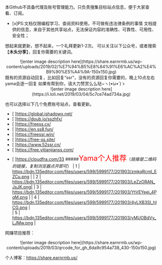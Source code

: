 本Github不具备代理及账号管理能力。只负责搜集目标站点信息，便于大家查看、订阅。

- [x]PS:文档仅限编程学习、查阅资料使用，不可做有违法律条例的事情
文档提供的信息，来自于其他共享站点，无法保证内容的准确性、可靠性、可用性、安全性；

想起来就更新，想不起来，一个礼拜更新1-2次。
可以关注以下公众号，或者搜索【**木头分享**】，回复你需要的关键词。
<center>
![enter image description here](https://share.earnrmb.us/wp-content/uploads/2019/02/%E7%94%B5%E8%84%91%E6%AC%A2%E4%B9%90%E5%A4%9A-150x150.jpg)</center>
既有的资源自动回复，比如回复“ssr”，没有的资源回复你需要的，晚上10点左右yama会逐一回复
如果有帮到你，请大力赞赏么么哒~ヽ(•̀ω•́ )ゝ
<center>![enter image description here](https://i.loli.net/2019/03/04/5c7ce74ad734a.jpg)</center>

也可以选择以下几个免费账号站点，查看更新。
- [ ]https://global.ishadowx.net/	
- [ ]https://doub.io/sszhfx/
- [ ]https://freess.cx/	
- [ ]https://en.ss8.fun/	
- [ ]https://freessr.win/	
- [ ]https://free-ss.site/
- [ ]https://www.52ssr.cn/
- [ ]https://free.yitianjianss.com/	
- [ ]https://cloudfra.com/33
#####<font color=red size=5>Yama个人推荐</font>（*链接是二维码的链接，复制浏览器点开即可*）
| 1 |   https://bdn.135editor.com/files/users/599/5999177/201903/zmkqRcmI_EZCu.png |
| 2 | https://bdn.135editor.com/files/users/599/5999177/201903/LeZzORAN_JsJK.png| 
| 3 | https://bdn.135editor.com/files/users/599/5999177/201903/YtVEYeej_4PqM.png | 
| 4 |  https://bdn.135editor.com/files/users/599/5999177/201903/4yLXB3SI_hICG.png |  
| 5 |    https://bdn.135editor.com/files/users/599/5999177/201903/yMUOBdVy_LJMw.png | 

网赚项目推荐：
<center>![enter image description here](https://share.earnrmb.us/wp-content/uploads/2019/03/qrcode_for_gh_6da9c954a738_430-150x150.jpg)</center>

个人博客：<https://share.earnrmb.us/>
 